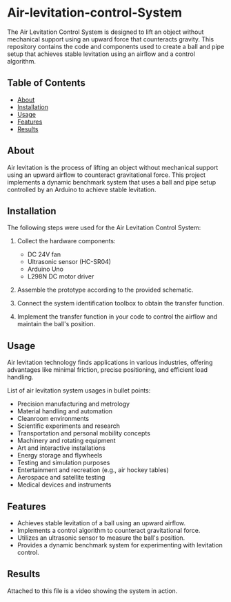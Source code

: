 # Air-levitation-control-System

The Air Levitation Control System is designed to lift an object without mechanical support using an upward force that counteracts gravity. This repository contains the code and components used to create a ball and pipe setup that achieves stable levitation using an airflow and a control algorithm.

## Table of Contents

- [About](#about)
- [Installation](#installation)
- [Usage](#usage)
- [Features](#features)
- [Results](#results)


## About

Air levitation is the process of lifting an object without mechanical support using an upward airflow to counteract gravitational force. This project implements a dynamic benchmark system that uses a ball and pipe setup controlled by an Arduino to achieve stable levitation.

## Installation

The following steps were used for the Air Levitation Control System:

1. Collect the hardware components:
   - DC 24V fan
   - Ultrasonic sensor (HC-SR04)
   - Arduino Uno
   - L298N DC motor driver

2. Assemble the prototype according to the provided schematic.

3. Connect the system identification toolbox to obtain the transfer function.

4. Implement the transfer function in your code to control the airflow and maintain the ball's position.

## Usage

Air levitation technology finds applications in various industries, offering advantages like minimal friction, precise positioning, and efficient load handling.

List of air levitation system usages in bullet points:

- Precision manufacturing and metrology
- Material handling and automation
- Cleanroom environments
- Scientific experiments and research
- Transportation and personal mobility concepts
- Machinery and rotating equipment
- Art and interactive installations
- Energy storage and flywheels
- Testing and simulation purposes
- Entertainment and recreation (e.g., air hockey tables)
- Aerospace and satellite testing
- Medical devices and instruments



## Features

- Achieves stable levitation of a ball using an upward airflow.
- Implements a control algorithm to counteract gravitational force.
- Utilizes an ultrasonic sensor to measure the ball's position.
- Provides a dynamic benchmark system for experimenting with levitation control.

## Results

Attached to this file is a video showing the system in action.
